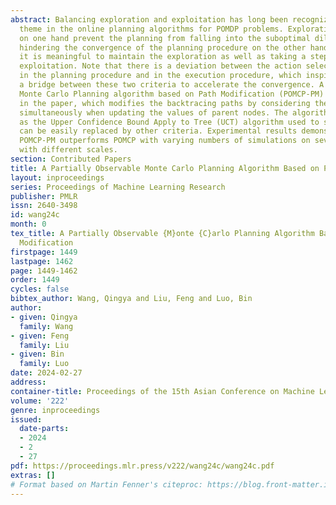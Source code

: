 ```yaml
---
abstract: Balancing exploration and exploitation has long been recognized as an important
  theme in the online planning algorithms for POMDP problems. Explorative actions
  on one hand prevent the planning from falling into the suboptimal dilemma, while
  hindering the convergence of the planning procedure on the other hand. Therefore,
  it is meaningful to maintain the exploration as well as taking a step forward towards
  exploitation. Note that there is a deviation between the action selection criteria
  in the planning procedure and in the execution procedure, which inspires us to build
  a bridge between these two criteria to accelerate the convergence. A Partially Observable
  Monte Carlo Planning algorithm based on Path Modification (POMCP-PM) is presented
  in the paper, which modifies the backtracing paths by considering the two criteria
  simultaneously when updating the values of parent nodes. The algorithm is general
  as the Upper Confidence Bound Apply to Tree (UCT) algorithm used to select actions
  can be easily replaced by other criteria. Experimental results demonstrate that
  POMCP-PM outperforms POMCP with varying numbers of simulations on several scenarios
  with different scales.
section: Contributed Papers
title: A Partially Observable Monte Carlo Planning Algorithm Based on Path Modification
layout: inproceedings
series: Proceedings of Machine Learning Research
publisher: PMLR
issn: 2640-3498
id: wang24c
month: 0
tex_title: A Partially Observable {M}onte {C}arlo Planning Algorithm Based on Path
  Modification
firstpage: 1449
lastpage: 1462
page: 1449-1462
order: 1449
cycles: false
bibtex_author: Wang, Qingya and Liu, Feng and Luo, Bin
author:
- given: Qingya
  family: Wang
- given: Feng
  family: Liu
- given: Bin
  family: Luo
date: 2024-02-27
address:
container-title: Proceedings of the 15th Asian Conference on Machine Learning
volume: '222'
genre: inproceedings
issued:
  date-parts:
  - 2024
  - 2
  - 27
pdf: https://proceedings.mlr.press/v222/wang24c/wang24c.pdf
extras: []
# Format based on Martin Fenner's citeproc: https://blog.front-matter.io/posts/citeproc-yaml-for-bibliographies/
---
```

